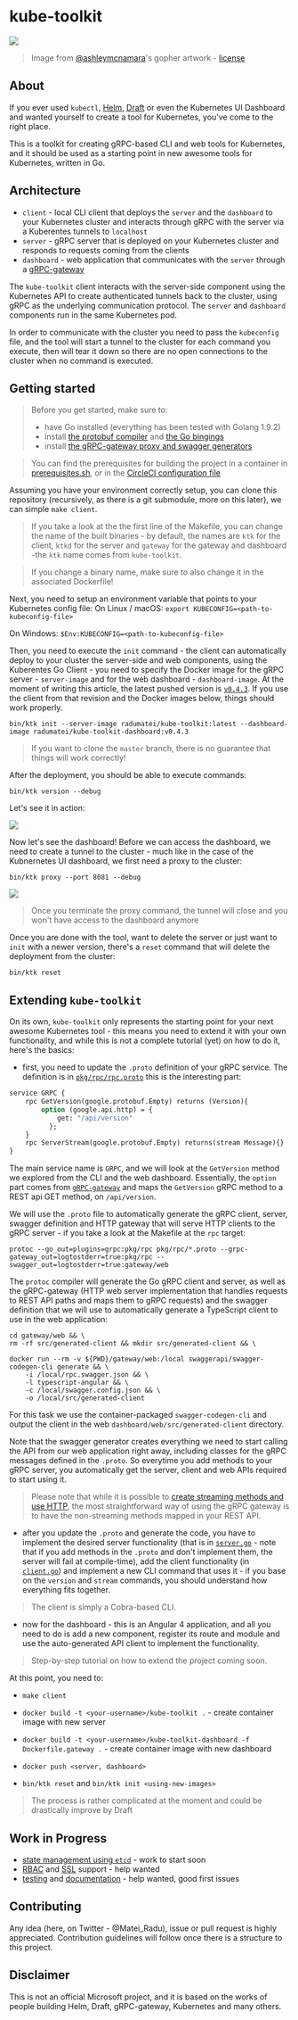 kube-toolkit 
============

![](docs/BATMAN_GOPHER.png)

> Image from [@ashleymcnamara](https://github.com/ashleymcnamara/gophers)'s gopher artwork - [license](https://github.com/ashleymcnamara/gophers/blob/master/LICENSE)


About
-----
If you ever used `kubectl`, [Helm](https://github.com/kubernetes/helm), [Draft](https://github.com/azure/draft) or even the Kubernetes UI Dashboard and wanted yourself to create a tool for Kubernetes, you've come to the right place.

This is a toolkit for creating gRPC-based CLI and web tools for Kubernetes, and it should be used as a starting point in new awesome tools for Kubernetes, written in Go.


Architecture
-------------

- `client` - local CLI client that deploys the `server` and the `dashboard` to your Kubernetes cluster and interacts through gRPC with the server via a Kuberentes tunnels to `localhost`
- `server` - gRPC server that is deployed on your Kubernetes cluster and responds to requests coming from the clients
- `dashboard` - web application that communicates with the `server` through a [gRPC-gateway](https://github.com/grpc-ecosystem/grpc-gateway)

The `kube-toolkit` client interacts with the server-side component using the Kubernetes API to create authenticated tunnels back to the cluster, using gRPC as the underlying communication protocol. The `server` and `dashboard` components run in the same Kubernetes pod.

In order to communicate with the cluster you need to pass the `kubeconfig` file, and the tool will start a tunnel to the cluster for each command you execute, then will tear it down so there are no open connections to the cluster when no command is executed.


Getting started
----------------

> Before you get started, make sure to:
> - have Go installed (everything has been tested with Golang 1.9.2)
> - install [the protobuf compiler](https://github.com/google/protobuf) and [the Go bingings](https://github.com/golang/protobuf)
> - install [the gRPC-gateway proxy and swagger generators](https://github.com/grpc-ecosystem/grpc-gateway)

> You can find the prerequisites for building the project in a container in [prerequisites.sh](prerequisites.sh), or in the [CircleCI configuration file](/.circleci/config.yml)

Assuming you have your environment correctly setup, you can clone this repository (recursively, as there is a git submodule, more on this later), we can simple `make client`.

> If you take a look at the the first line of the Makefile, you can change the name of the built binaries - by default, the names are `ktk` for the client, `ktkd` for the server and `gateway` for the gateway and dashboard -the `ktk` name comes from `kube-toolkit`.

> If you change a binary name, make sure to also change it in the associated Dockerfile!

 Next, you need to setup an environment variable that points to your Kubernetes config file:
On Linux / macOS:
`export KUBECONFIG=<path-to-kubeconfig-file>`

On Windows:
`$Env:KUBECONFIG=<path-to-kubeconfig-file>`

Then, you need to execute the `init` command - the client can automatically deploy to your cluster the server-side and web components, using the Kuberentes Go Client - you need to specify the Docker image for the gRPC server - `server-image` and for the web dashboard - `dashboard-image`. At the moment of writing this article, the latest pushed version is [`v0.4.3`](https://github.com/radu-matei/kube-toolkit/releases/tag/v0.4.3). If you use the client from that revision and the Docker images below, things should work properly.

`bin/ktk init --server-image radumatei/kube-toolkit:latest --dashboard-image radumatei/kube-toolkit-dashboard:v0.4.3`

> If you want to clone the `master` branch, there is no guarantee that things will work correctly!

After the deployment, you should be able to execute commands:

`bin/ktk version --debug`

Let's see it in action:

![](docs/img/init.gif)

Now let's see the dashboard! Before we can access the dashboard, we need to create a tunnel to the cluster - much like in the case of the Kubnernetes UI dashboard, we first need a proxy to the cluster:

`bin/ktk proxy --port 8081 --debug`

![](docs/img/proxy.gif)

> Once you terminate the proxy command, the tunnel will close and you won't have access to the dashboard anymore


Once you are done with the tool, want to delete the server or just want to `init` with a newer version, there's a `reset` command that will delete the deployment from the cluster:

`bin/ktk reset`


Extending `kube-toolkit`
------------------------

On its own, `kube-toolkit` only represents the starting point for your next awesome Kubernetes tool - this means you need to extend it with your own functionality, and while this is not a complete tutorial (yet) on how to do it, here's the basics:

- first, you need to update the `.proto` definition of your gRPC service. The definition is in [`pkg/rpc/rpc.proto`](pkg/rpc/rpc.proto) this is the interesting part:

```proto
service GRPC {
	rpc GetVersion(google.protobuf.Empty) returns (Version){
		option (google.api.http) = {
            get: "/api/version"
          };
	}
	rpc ServerStream(google.protobuf.Empty) returns(stream Message){}
}
```

The main service name is `GRPC`, and we will look at the `GetVersion` method we explored from the CLI and the web dashboard. Essentially, the `option` part comes from [`gRPC-gateway`](https://github.com/grpc-ecosystem/grpc-gateway) and maps the `GetVersion` gRPC method to a REST api GET method, on `/api/version`.

We will use the `.proto` file to automatically generate the gRPC client, server, swagger definition and HTTP gateway that will serve HTTP clients to the gRPC server - if you take a look at the Makefile at the `rpc` target:

```
protoc --go_out=plugins=grpc:pkg/rpc pkg/rpc/*.proto --grpc-gateway_out=logtostderr=true:pkg/rpc --swagger_out=logtostderr=true:gateway/web
```

The `protoc` compiler will generate the Go gRPC client and server, as well as the gRPC-gateway (HTTP web server implementation that handles requests to REST API paths and maps them to gRPC requests) and the swagger definition that we will use to automatically generate a TypeScript client to use in the web application:


```
cd gateway/web && \
rm -rf src/generated-client && mkdir src/generated-client && \
    
docker run --rm -v ${PWD}/gateway/web:/local swaggerapi/swagger-codegen-cli generate && \
    -i /local/rpc.swagger.json && \    
    -l typescript-angular && \
    -c /local/swagger.config.json && \
    -o /local/src/generated-client

```

For this task we use the container-packaged `swagger-codegen-cli` and output the client in the web `dashboard/web/src/generated-client` directory.

Note that the swagger generator creates everything we need to start calling the API from our web application right away, including classes for the gRPC messages defined in the `.proto`. So everytime you add methods to your gRPC server, you automatically get the server, client and web APIs required to start using it.


> Please note that while it is possible to [create streaming methods and use HTTP](https://github.com/grpc-ecosystem/grpc-gateway/blob/master/examples/examplepb/stream.proto), the most straightforward way of using the gRPC gateway is to have the non-streaming methods mapped in your REST API.

- after you update the `.proto` and generate the code, you have to implement the desired server functionality (that is in [`server.go`](https://github.com/radu-matei/kube-toolkit/blob/master/pkg/server/server.go) - note that if you add methods in the `.proto` and don't implement them, the server will fail at compile-time), add the client functionality (in [`client.go`](https://github.com/radu-matei/kube-toolkit/blob/master/pkg/client/client.go)) and implement a new CLI command that uses it - if you base on the `version` and `stream` commands, you should understand how everything fits together.

> The client is simply a Cobra-based CLI.

- now for the dashboard - this is an Angular 4 application, and all you need to do is add a new component, register its route and module and use the auto-generated API client to implement the functionality.

> Step-by-step tutorial on how to extend the project coming soon.

At this point, you need to:

- `make client`

- `docker build -t <your-username>/kube-toolkit .` - create container image with new server

- `docker build -t <your-username>/kube-toolkit-dashboard -f Dockerfile.gateway .` - create container image with new dashboard

- `docker push <server, dashboard>`

- `bin/ktk reset` and `bin/ktk init <using-new-images>`


> The process is rather complicated at the moment and could be drastically improve by Draft



Work in Progress
----------------

- [state management using `etcd`](https://github.com/radu-matei/kube-toolkit/issues/19) - work to start soon
- [RBAC](https://github.com/radu-matei/kube-toolkit/issues/10) and [SSL](https://github.com/radu-matei/kube-toolkit/issues/7) support - help wanted
- [testing](https://github.com/radu-matei/kube-toolkit/issues/6) and [documentation](https://github.com/radu-matei/kube-toolkit/issues/11) - help wanted, good first issues

Contributing
------------

Any idea (here, on Twitter - @Matei_Radu), issue or pull request is highly appreciated. Contribution guidelines will follow once there is a structure to this project.

Disclaimer
----------
This is not an official Microsoft project, and it is based on the works of people building Helm, Draft, gRPC-gateway, Kubernetes and many others.

